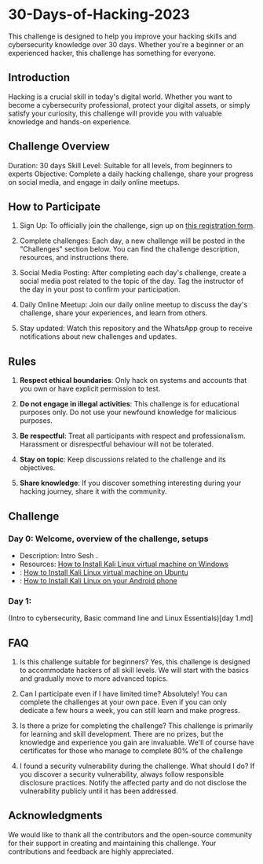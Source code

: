 # 30-Days-of-Hacking-2023
 This challenge is designed to help you improve your hacking skills and cybersecurity knowledge over 30 days. Whether you're a beginner or an experienced hacker, this challenge has something for everyone.
## Introduction

Hacking is a crucial skill in today's digital world. Whether you want to become a cybersecurity professional, protect your digital assets, or simply satisfy your curiosity, this challenge will provide you with valuable knowledge and hands-on experience.

## Challenge Overview

   Duration: 30 days
   Skill Level: Suitable for all levels, from beginners to experts
   Objective: Complete a daily hacking challenge, share your progress on social media, and engage in daily online meetups.
   
## How to Participate

1. Sign Up: To officially join the challenge, sign up on [this registration form](https://gdsc.community.dev/events/details/developer-student-clubs-the-east-african-university-presents-30-days-of-hacking/).

2. Complete challenges: Each day, a new challenge will be posted in the "Challenges" section below. You can find the challenge description, resources, and instructions there.

3. Social Media Posting: After completing each day's challenge, create a social media post related to the topic of the day. Tag the instructor of the day in your post to confirm your participation.

4. Daily Online Meetup: Join our daily online meetup to discuss the day's challenge, share your experiences, and learn from others.

5. Stay updated: Watch this repository and the WhatsApp group to receive notifications about new challenges and updates.


## Rules

1. **Respect ethical boundaries**: Only hack on systems and accounts that you own or have explicit permission to test.

2. **Do not engage in illegal activities**: This challenge is for educational purposes only. Do not use your newfound knowledge for malicious purposes.

3. **Be respectful**: Treat all participants with respect and professionalism. Harassment or disrespectful behaviour will not be tolerated.

4. **Stay on topic**: Keep discussions related to the challenge and its objectives.

5. **Share knowledge**: If you discover something interesting during your hacking journey, share it with the community.


## Challenge

### Day 0: Welcome, overview of the challenge, setups
   - Description: Intro Sesh .
   - Resources: [How to Install Kali Linux virtual machine on Windows](https://www.youtube.com/watch?v=l0JgWilK6ok)
   - : [How to Install Kali Linux virtual machine on Ubuntu](https://www.youtube.com/watch?v=mlQXRxCz180)
   - : [How to Install Kali Linux on your Android phone](https://www.youtube.com/watch?v=xeGQVQyUIoM)

### Day 1: 
 (Intro to cybersecurity, Basic command line and Linux Essentials)[day 1.md]


## FAQ

   1. Is this challenge suitable for beginners?
        Yes, this challenge is designed to accommodate hackers of all skill levels. We will start with the basics and gradually move to more advanced topics.

   2. Can I participate even if I have limited time?
        Absolutely! You can complete the challenges at your own pace. Even if you can only dedicate a few hours a week, you can still learn and make progress.

   3. Is there a prize for completing the challenge?
        This challenge is primarily for learning and skill development. There are no prizes, but the knowledge and experience you gain are invaluable. We'll of course have certificates for those who manage to complete 80% of the challenge

   4. I found a security vulnerability during the challenge. What should I do?
        If you discover a security vulnerability, always follow responsible disclosure practices. Notify the affected party and do not disclose the vulnerability publicly until it has been addressed.

## Acknowledgments

We would like to thank all the contributors and the open-source community for their support in creating and maintaining this challenge. Your contributions and feedback are highly appreciated.
